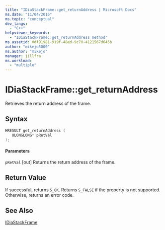 ```yaml
---
title: "IDiaStackFrame::get_returnAddress | Microsoft Docs"
ms.date: "11/04/2016"
ms.topic: "conceptual"
dev_langs:
  - "C++"
helpviewer_keywords:
  - "IDiaStackFrame::get_returnAddress method"
ms.assetid: 0df91981-919f-48ed-9c70-4121567d645b
author: "mikejo5000"
ms.author: "mikejo"
manager: jillfra
ms.workload:
  - "multiple"
---
```

# IDiaStackFrame::get_returnAddress
Retrieves the return address of the frame.

## Syntax

```C++
HRESULT get_returnAddress ( 
   ULONGLONG* pRetVal
);
```

#### Parameters
 `pRetVal`
 [out] Returns the return address of the frame.

## Return Value
 If successful, returns `S_OK`. Returns `S_FALSE` if the property is not supported. Otherwise, returns an error code.

## See Also
 [IDiaStackFrame](../../debugger/debug-interface-access/idiastackframe.md)